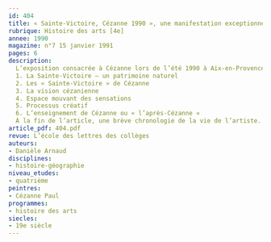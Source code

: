 ```yaml
---
id: 404
title: « Sainte-Victoire, Cézanne 1990 », une manifestation exceptionnelle 
rubrique: Histoire des arts [4e]
annee: 1990
magazine: n°7 15 janvier 1991
pages: 6
description: 
  L’exposition consacrée à Cézanne lors de l’été 1990 à Aix-en-Provence fut un événement. Présentation de cette exposition qui montre comment Cézanne posa les fondements de la peinture du XXe siècle…
  1. La Sainte-Victoire – un patrimoine naturel
  2. Les « Sainte-Victoire » de Cézanne
  3. La vision cézanienne
  4. Espace mouvant des sensations
  5. Processus créatif
  6. L’enseignement de Cézanne ou « l’après-Cézanne »
  À la fin de l’article, une brève chronologie de la vie de l’artiste.
article_pdf: 404.pdf
revue: L’école des lettres des collèges
auteurs:
- Danièle Arnaud
disciplines:
- histoire-géographie
niveau_etudes:
- quatrième
peintres:
- Cézanne Paul
programmes:
- histoire des arts
siecles:
- 19e siècle
---
```

